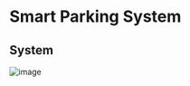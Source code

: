 # Smart Parking System

## System

![image](https://github.com/user-attachments/assets/176588dc-3475-4d9a-b864-1552e6f695ab)
